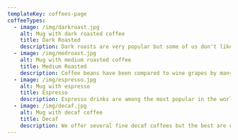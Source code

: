 ```yaml
---
templateKey: coffees-page
coffeeTypes:
  - image: /img/darkroast.jpg
    alt: Mug with dark roasted coffee
    title: Dark Roasted
    description: Dark roasts are very popular but some of us don't like burnt or bitter coffee. Our approach is to bring out the oils, caramelize the complex sugars and present you with a full bodied coffee that still retains the wonderful flavors of the bean. Bold but not Bitter.... That's our goal! Try our French Roasts, or the North Beach Blend.
  - image: /img/medroast.jpg
    alt: Mug with medium roasted coffee
    title: Medium Roasted
    description: Coffee beans have been compared to wine grapes by many people. That's because each are influenced by the soil that they grow in, the weather, the altitude and the care they are given before and after harvest. As Roasters, medium roasts give us the opportunity to show you just what a coffee varietal or blend is all about. This is our chance to present to you the bean in such a way that it develops its unique characteristics to the fullest. Coffees from Guatemala, Sumatra, Colombia or Costa Rica all are great examples of medium roast coffees that have unique flavor profiles. Well worth trying.
  - image: /img/espresso.jpg
    alt: Mug with espresso
    title: Espresso
    description: Espresso drinks are among the most popular in the world. You may prefer yours straight or in a cappuccino or latte. Our Espresso is a European style Espresso. It is medium roasted to provide you with a very smooth, satisfying cup. If you prefer yours on the darker side you might like our Espresso Neopolitan, or the North beach Blend.
  - image: /img/decaf.jpg
    alt: Mug with decaf coffee
    title: Decaf
    description: We offer several fine decaf coffees but the best are usually Swiss Water Processed. That's because these coffees are consistently of a higher quality and stand up to the decaffeinating process. Better beans make a better Decaf experience.
---
```


